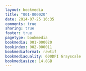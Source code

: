 ```yaml
---
layout: bookmedia
title: "001-000020"
date: 2014-07-25 16:35
comments: true
sharing: true
footer: true
pagetype: bookmedia 
bookmedia: 001-000020
bookindex: 002-000011
bookmediaformat: rawtif
bookmediaquality: 600DPI Grayscale
bookmediasize: 14.8GB
---
```

